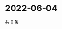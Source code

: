 # 2022-06-04

共 0 条

<!-- BEGIN WEIBO -->
<!-- 最后更新时间 Sat Jun 04 2022 16:14:52 GMT+0800 (China Standard Time) -->

<!-- END WEIBO -->
